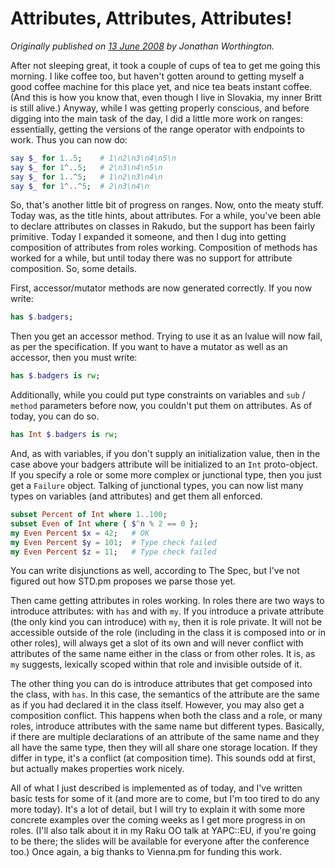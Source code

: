 # Attributes, Attributes, Attributes!
    
*Originally published on [13 June 2008](https://use-perl.github.io/user/JonathanWorthington/journal/36677/) by Jonathan Worthington.*

After not sleeping great, it took a couple of cups of tea to get me going this morning. I like coffee too, but haven't gotten around to getting myself a good coffee machine for this place yet, and nice tea beats instant coffee. (And this is how you know that, even though I live in Slovakia, my inner Britt is still alive.) Anyway, while I was getting properly conscious, and before digging into the main task of the day, I did a little more work on ranges: essentially, getting the versions of the range operator with endpoints to work. Thus you can now do:

```` raku
say $_ for 1..5;    # 1\n2\n3\n4\n5\n
say $_ for 1^..5;   # 2\n3\n4\n5\n
say $_ for 1..^5;   # 1\n2\n3\n4\n
say $_ for 1^..^5;  # 2\n3\n4\n
````

So, that's another little bit of progress on ranges. Now, onto the meaty stuff. Today was, as the title hints, about attributes. For a while, you've been able to declare attributes on classes in Rakudo, but the support has been fairly primitive. Today I expanded it someone, and then I dug into getting composition of attributes from roles working. Composition of methods has worked for a while, but until today there was no support for attribute composition. So, some details.

First, accessor/mutator methods are now generated correctly. If you now write:

```` raku
has $.badgers;
````

Then you get an accessor method. Trying to use it as an lvalue will now fail, as per the specification. If you want to have a mutator as well as an accessor, then you must write:

```` raku
has $.badgers is rw;
````

Additionally, while you could put type constraints on variables and `sub` / `method` parameters before now, you couldn't put them on attributes. As of today, you can do so.

```` raku
has Int $.badgers is rw;
````

And, as with variables, if you don't supply an initialization value, then in the case above your badgers attribute will be initialized to an `Int` proto-object. If you specify a role or some more complex or junctional type, then you just get a `Failure` object. Talking of junctional types, you can now list many types on variables (and attributes) and get them all enforced.

```` raku
subset Percent of Int where 1..100;
subset Even of Int where { $^n % 2 == 0 };
my Even Percent $x = 42;   # OK
my Even Percent $y = 101;  # Type check failed
my Even Percent $z = 11;   # Type check failed
````

You can write disjunctions as well, according to The Spec, but I've not figured out how STD.pm proposes we parse those yet.

Then came getting attributes in roles working. In roles there are two ways to introduce attributes: with `has` and with `my`. If you introduce a private attribute (the only kind you can introduce) with `my`, then it is role private. It will not be accessible outside of the role (including in the class it is composed into or in other roles), will always get a slot of its own and will never conflict with attributes of the same name either in the class or from other roles. It is, as `my` suggests, lexically scoped within that role and invisible outside of it.

The other thing you can do is introduce attributes that get composed into the class, with `has`. In this case, the semantics of the attribute are the same as if you had declared it in the class itself. However, you may also get a composition conflict. This happens when both the class and a role, or many roles, introduce attributes with the same name but different types. Basically, if there are multiple declarations of an attribute of the same name and they all have the same type, then they will all share one storage location. If they differ in type, it's a conflict (at composition time). This sounds odd at first, but actually makes properties work nicely.

All of what I just described is implemented as of today, and I've written basic tests for some of it (and more are to come, but I'm too tired to do any more today). It's a lot of detail, but I will try to explain it with some more concrete examples over the coming weeks as I get more progress in on roles. (I'll also talk about it in my Raku OO talk at YAPC::EU, if you're going to be there; the slides will be available for everyone after the conference too.) Once again, a big thanks to Vienna.pm for funding this work.

